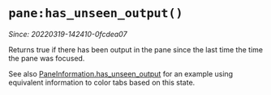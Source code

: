 # `pane:has_unseen_output()`

*Since: 20220319-142410-0fcdea07*

Returns true if there has been output in the pane since the last time
the time the pane was focused.

See also [PaneInformation.has_unseen_output](../PaneInformation.md) for
an example using equivalent information to color tabs based on this state.

